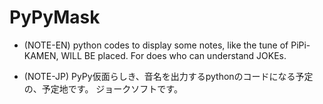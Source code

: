 # PyPyMask

- (NOTE-EN)
python codes to display some notes, like the tune of PiPi-KAMEN, WILL BE placed.
For does who can understand JOKEs.

- (NOTE-JP)
PyPy仮面らしき、音名を出力するpythonのコードになる予定の、予定地です。
ジョークソフトです。
